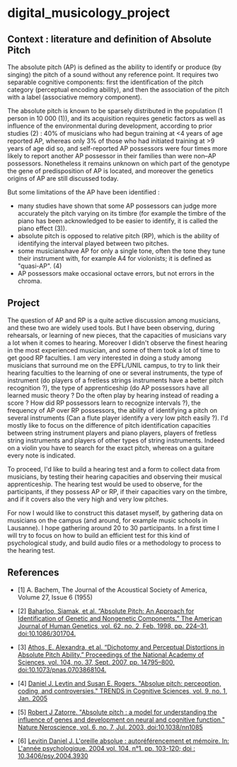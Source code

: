 # digital_musicology_project


## Context : literature and definition of Absolute Pitch

 The absolute pitch (AP) is defined as the ability to identify or produce (by singing) the pitch of a sound without any reference point.
 It requires two separable cognitive components: first the identification of the pitch category (perceptual encoding ability), and then the association of the pitch with a label (associative memory component).

The absolute pitch is known to be sparsely distributed in the population (1 person in 10 000 (1)), and its acquisition requires
genetic factors as well as influence of the environmental during development, according to prior studies (2) :
40% of musicians who had begun training at <4 years of age reported AP, whereas only 3% of those who had initiated training at >9 years of age did so, and self-reported AP possessors were four times more likely to report another AP possessor in their families than were non–AP possessors. Nonetheless it remains unknown on which part of the genotype the gene of predisposition of AP is located, and moreover the genetics origins of AP are still discussed today.

But some limitations of the AP have been identified :
* many studies have shown that some AP possessors can judge more accurately the pitch varying on its timbre (for example the timbre of the piano has been acknowledged to be easier to identify, it is called the piano effect (3)).
* absolute pitch is opposed to relative pitch (RP), which is the ability of identifying the interval played between two pitches.
* some musicianshave AP for only a single tone, often the tone they tune their instrument with, for example A4 for violonists; it is defined as "quasi-AP". (4)
* AP possessors make occasional octave errors, but not errors in the chroma.


## Project

The question of AP and RP is a quite active discussion among musicians, and these two are widely used tools. But I have been observing, during rehearsals, or learning of new pieces, that the capacities of musicians vary a lot when it comes to hearing. Moreover I didn't observe the finest hearing in the most experienced musician, and some of them took a lot of time to get good RP faculties.
I am very interested in doing a study among musicians that surround me on the EPFL/UNIL campus, to try to link their hearing faculties to the learning of one or several instruments, the type of instrument (do players of a fretless strings instruments have a better pitch recognition ?), the type of apprenticeship (do AP possessors have all learned music theory ? Do the often play by hearing instead of reading a score ? How did RP possessors learn to recognize intervals ?), the frequency of AP over RP possessors, the ability of identifying a pitch on several instruments (Can a flute player identify a very low pitch easily ?).
I'd mostly like to focus on the difference of pitch identification capacities between string instrument players and piano players, players of fretless string instruments and players of other types of string instruments. Indeed on a violin you have to search for the exact pitch, whereas on a guitare every note is indicated.

To proceed, I'd like to build a hearing test and a form to collect data from musicians, by testing their hearing capacities and observing their musical apprenticeship.
The hearing test would be used to observe, for the participants, if they possess AP or RP, if their capacities vary on the timbre, and if it covers also the very high and very low pitches.

For now I would like to construct this dataset myself, by gathering data on musicians on the campus (and around, for example music schools in Lausanne). I hope gathering around 20 to 30 participants.
In a first time I will try to focus on how to build an efficient test for this kind of psychological study, and build audio files or a methodology to process to the hearing test.




## References


* [1] A. Bachem, The Journal of the Acoustical Society of America, Volume 27, Issue 6 (1955)

* [2]  [Baharloo, Siamak, et al. “Absolute Pitch: An Approach for Identification of Genetic and Nongenetic Components.” The American Journal of Human Genetics, vol. 62, no. 2, Feb. 1998, pp. 224–31, doi:10.1086/301704.](https://ac.els-cdn.com/S0002929707634867/1-s2.0-S0002929707634867-main.pdf?_tid=9d87961d-6596-4e64-886e-a8b22427e70b&acdnat=1521634550_f2bf5bc2e82c5fe352dda867c01d576b)

* [3]  [Athos, E. Alexandra, et al. “Dichotomy and Perceptual Distortions in Absolute Pitch Ability.” Proceedings of the National Academy of Sciences, vol. 104, no. 37, Sept. 2007, pp. 14795–800, doi:10.1073/pnas.0703868104.](http://www.pnas.org/content/104/37/14795.long)

* [4] [Daniel J. Levtin and Susan E. Rogers. "Absolue pitch: perceoption, coding, and controversies." TRENDS in Cognitive Sciences, vol. 9, no. 1, Jan. 2005](https://pdfs.semanticscholar.org/6b97/f1a16513aff0567a3d55b719eae2f220e6b7.pdf)

* [5] [Robert J Zatorre. "Absolute pitch : a model for understanding the influence of genes and development on neural and cognitive function." Nature Neroscience, vol. 6, no. 7, Jul. 2003, doi:10.1038/nn1085](http://www.cogsci.ucsd.edu/~creel/COGS160/COGS160_files/zatorreNN2003.pdf)

* [6] [Levitin Daniel J. L'oreille absolue : autoréférencement et mémoire. In: L'année psychologique. 2004 vol. 104, n°1. pp. 103-120;
doi : 10.3406/psy.2004.3930](http://www.persee.fr/doc/psy_0003-5033_2004_num_104_1_3930)


